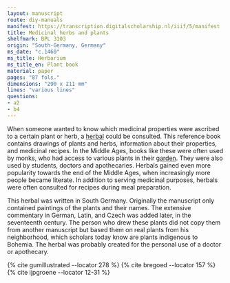 ```yaml
---
layout: manuscript
route: diy-manuals
manifest: https://transcription.digitalscholarship.nl/iiif/5/manifest
title: Medicinal herbs and plants
shelfmark: BPL 3103
origin: "South-Germany, Germany"
ms_date: "c.1460"
ms_title: Herbarium
ms_title_en: Plant book
material: paper
pages: "87 fols."
dimensions: "290 x 211 mm"
lines: "various lines"
questions:
- a2
- b4
---
```


When someone wanted to know which medicinal properties were ascribed to
a certain plant or herb, a
[herbal](https://en.wikipedia.org/wiki/Herbal) could be consulted. This
reference book contains drawings of plants and herbs, information about
their properties, and medicinal recipes. In the Middle Ages, books like
these were often used by monks, who had access to various plants in
their [garden](https://nl.wikipedia.org/wiki/Kloostertuin). They were
also used by students, doctors and apothecaries. Herbals gained even
more popularity towards the end of the Middle Ages, when increasingly
more people became literate. In addition to serving medicinal purposes,
herbals were often consulted for recipes during meal preparation.

This herbal was written in South Germany. Originally the manuscript only
contained paintings of the plants and their names. The extensive
commentary in German, Latin, and Czech was added later, in the
seventeenth century. The person who drew these plants did not copy them
from another manuscript but based them on real plants from his
neighborhood, which scholars today know are plants indigenous to
Bohemia. The herbal was probably created for the personal use of a
doctor or apothecary.

{% cite gumillustrated --locator 278 %}
{% cite bregoed --locator 157 %}
{% cite ijpgroene --locator 12-31 %}